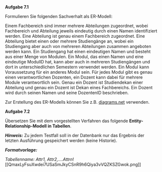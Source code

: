 **Aufgabe 7.1**

  
Formulieren Sie folgenden Sachverhalt als ER-Modell:  

Einem Fachbereich sind immer mehrere Abteilungen zugeordnet, wobei Fachbereich und Abteilung jeweils eindeutig durch einen Namen identifiziert werden. Eine Abteilung ist genau einem Fachbereich zugeordnet. Eine Abteilung bietet einen oder mehrere Studiengänge an, wobei ein Studiengang aber auch von mehreren Abteilungen zusammen angeboten werden kann. Ein Studiengang hat einen eindeutigen Namen und besteht aus einer Menge von Modulen. Ein Modul, das einen Namen und eine eindeutige ModulID hat, kann aber auch in mehreren Studiengängen und dort in unterschiedlichen Semestern verwendet werden. Ein Modul kann Voraussetzung für ein anderes Modul sein. Für jedes Modul gibt es genau einen verantwortlichen Dozenten, ein Dozent kann dabei für mehrere Module verantwortlich sein. Genau ein Dozent ist Studiendekan einer Abteilung und genau ein Dozent ist Dekan eines Fachbereichs. Ein Dozent wird durch seinen Namen und seine DozentenID beschrieben.

Zur Erstellung des ER-Modells können Sie z.B. [diagrams.net](https://www.diagrams.net/) verwenden.  
  

  

**Aufgabe 7.2**

Übersetzen Sie mit dem vorgestellten Verfahren das folgende **Entity-Relationship-Modell in Tabellen**.

**_Hinweis:_** Zu jedem Testfall soll in der Datenbank nur das Ergebnis der letzten Ausführung gespeichert werden (keine Historie).

_**Formatvorlage:**_ 

_Tabellenname: Attr1, Attr2,....Attrn_![[QmaxLyFsuXwdei7USaSmJkyCSnR9h6Qiya3vVQZKSZGwok.png]]